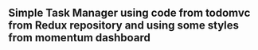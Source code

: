 ## Simple Task Manager using code from todomvc from Redux repository and using some styles from momentum dashboard
 
